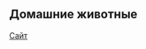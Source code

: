 <h2>Домашние животные</h2>
<a href="https://daniilsaenko.github.io/Calcyl-Deposita/" class="">Сайт</a>
